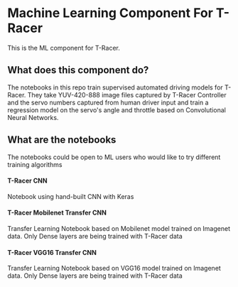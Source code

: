 Machine Learning Component For T-Racer
===================================

This is the ML component for T-Racer. 

What does this component do?
------------

The notebooks in this repo train supervised automated driving models for T-Racer. They take YUV-420-888 image files captured by T-Racer Controller and the servo numbers captured from human driver input and train a regression model on the servo's angle and throttle based on Convolutional Neural Networks. 


What are the notebooks
------------
The notebooks could be open to ML users who would like to try different training algorithms 

#### T-Racer CNN
Notebook using hand-built CNN with Keras 

#### T-Racer Mobilenet Transfer CNN
Transfer Learning Notebook based on Mobilenet model trained on Imagenet data. Only Dense layers are being trained with T-Racer data

#### T-Racer VGG16 Transfer CNN
Transfer Learning Notebook based on VGG16 model trained on Imagenet data. Only Dense layers are being trained with T-Racer data
